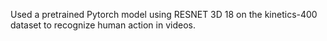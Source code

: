 Used a pretrained Pytorch model using RESNET 3D 18 on the kinetics-400 dataset to recognize human action in videos.
